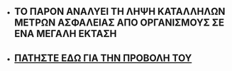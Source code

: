 - ## ΤΟ ΠΑΡΟΝ ΑΝΑΛΥΕΙ ΤΗ ΛΗΨΗ ΚΑΤΑΛΛΗΛΩΝ ΜΕΤΡΩΝ ΑΣΦΑΛΕΙΑΣ ΑΠΟ ΟΡΓΑΝΙΣΜΟΥΣ ΣΕ ΕΝΑ ΜΕΓΑΛΗ ΕΚΤΑΣΗ

- ## [ΠΑΤΗΣΤΕ ΕΔΩ ΓΙΑ ΤΗΝ ΠΡΟΒΟΛΗ ΤΟΥ](https://github.com/TasoulasTheofanis/Analytical-Security-Measures-In-Greek/blob/master/%CE%9B%CE%AE%CF%88%CE%B7%20%CE%9A%CE%B1%CF%84%CE%AC%CE%BB%CE%BB%CE%B7%CE%BB%CF%89%CE%BD%20%CE%9C%CE%AD%CF%84%CF%81%CF%89%CE%BD%20%CE%91%CF%83%CF%86%CE%AC%CE%BB%CE%B5%CE%B9%CE%B1%CF%82.pdf)
